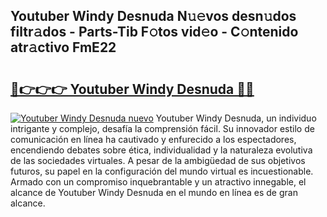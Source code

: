 ## Youtuber Windy Desnuda N𝚞𝚎vos desn𝚞dos filtr𝚊dos - Parts-Tib F𝚘tos vid𝚎o - C𝚘ntenido atr𝚊ctivo FmE22

# <h2><a href="http://mbaf50v.tromn.icu/?c=Youtuber+Windy+Desnuda">🔗👉👉👉 Youtuber Windy Desnuda 🔗🔗</a></h2>

[![Youtuber Windy Desnuda nuevo](https://i.imgur.com/pEAQMta.gif)](http://mbaf50v.tromn.icu/?c=Youtuber+Windy+Desnuda)
Youtuber Windy Desnuda, un individuo intrigante y complejo, desafía la comprensión fácil. Su innovador estilo de comunicación en línea ha cautivado y enfurecido a los espectadores, encendiendo debates sobre ética, individualidad y la naturaleza evolutiva de las sociedades virtuales. A pesar de la ambigüedad de sus objetivos futuros, su papel en la configuración del mundo virtual es incuestionable. Armado con un compromiso inquebrantable y un atractivo innegable, el alcance de Youtuber Windy Desnuda en el mundo en línea es de gran alcance.
